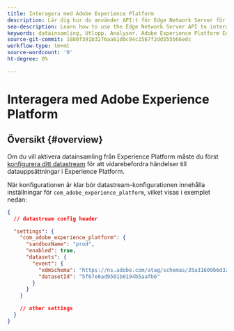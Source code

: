 ```yaml
---
title: Interagera med Adobe Experience Platform
description: Lär dig hur du använder API:t för Edge Network Server för att interagera med Adobe Experience Platform
seo-description: Learn how to use the Edge Network Server API to interact with Adobe Experience Platform
keywords: datainsamling, Utlopp. Analyser. Adobe Experience Platform Edge Network API;aep
source-git-commit: 1880f391b3276aa61d0c94c1567f2dd555b66edc
workflow-type: tm+mt
source-wordcount: '0'
ht-degree: 0%

---
```



# Interagera med Adobe Experience Platform

## Översikt {#overview}

Om du vill aktivera datainsamling från Experience Platform måste du först [konfigurera ditt datastream](../edge/fundamentals/datastreams.md) för att vidarebefordra händelser till datauppsättningar i Experience Platform.

När konfigurationen är klar bör datastream-konfigurationen innehålla inställningar för `com_adobe_experience_platform`, vilket visas i exemplet nedan:


```json
{
  // datastream config header

  "settings": {
    "com_adobe_experience_platform": {
      "sandboxName": "prod",
      "enabled": true,
      "datasets": {
        "event": {
          "xdmSchema": "https://ns.adobe.com/atag/schemas/35a31609b6d3242736751df469ade031",
          "datasetId": "5f67e6ad9501b0194b5aafb6"
        }
      }
    }

    // other settings
  }
}
```
